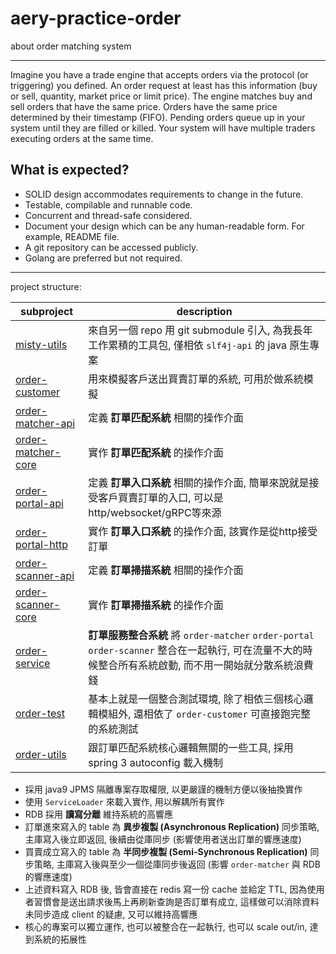 # aery-practice-order

about order matching system

---

Imagine you have a trade engine that accepts orders via the protocol (or triggering)
you defined. An order request at least has this information (buy or sell, quantity,
market price or limit price).
The engine matches buy and sell orders that have the same price. Orders have the
same price determined by their timestamp (FIFO). Pending orders queue up in your
system until they are filled or killed. Your system will have multiple traders executing
orders at the same time.

## What is expected?

- SOLID design accommodates requirements to change in the future.
- Testable, compilable and runnable code.
- Concurrent and thread-safe considered.
- Document your design which can be any human-readable form. For example,
  README file.
- A git repository can be accessed publicly.
- Golang are preferred but not required.

---

project structure:

| subproject                               | description                                                                                              |
|------------------------------------------|----------------------------------------------------------------------------------------------------------|
| [misty-utils](misty-utils)               | 來自另一個 repo 用 git submodule 引入, 為我長年工作累積的工具包, 僅相依 `slf4j-api` 的 java 原生專案                                 |
| [order-customer](order-customer)         | 用來模擬客戶送出買賣訂單的系統, 可用於做系統模擬                                                                                |
| [order-matcher-api](order-matcher-api)   | 定義 **訂單匹配系統**  相關的操作介面                                                                                   |
| [order-matcher-core](order-matcher-core) | 實作 **訂單匹配系統**  的操作介面                                                                                     |
| [order-portal-api](order-portal-api)     | 定義 **訂單入口系統**  相關的操作介面, 簡單來說就是接受客戶買賣訂單的入口, 可以是http/websocket/gRPC等來源                                     |
| [order-portal-http](order-portal-http)   | 實作 **訂單入口系統**  的操作介面, 該實作是從http接受訂單                                                                      |
| [order-scanner-api](order-scanner-api)   | 定義 **訂單掃描系統**  相關的操作介面                                                                                   |
| [order-scanner-core](order-scanner-api)  | 實作 **訂單掃描系統**  的操作介面                                                                                     |
| [order-service](order-service)           | **訂單服務整合系統** 將 `order-matcher` `order-portal` `order-scanner` 整合在一起執行, 可在流量不大的時候整合所有系統啟動, 而不用一開始就分散系統浪費錢 |
| [order-test](order-test)                 | 基本上就是一個整合測試環境, 除了相依三個核心邏輯模組外, 還相依了 `order-customer` 可直接跑完整的系統測試                                          |
| [order-utils](order-utils)               | 跟訂單匹配系統核心邏輯無關的一些工具, 採用 spring 3 autoconfig 載入機制                                                          |

- 採用 java9 JPMS 隔離專案存取權限, 以更嚴謹的機制方便以後抽換實作
- 使用 `ServiceLoader` 來載入實作, 用以解耦所有實作
- RDB 採用 **讀寫分離** 維持系統的高響應
- 訂單進來寫入的 table 為 **異步複製 (Asynchronous Replication)** 同步策略, 主庫寫入後立即返回, 後續由從庫同步 (影響使用者送出訂單的響應速度)
- 買賣成立寫入的 table 為 **半同步複製 (Semi-Synchronous Replication)** 同步策略, 主庫寫入後與至少一個從庫同步後返回 (影響 `order-matcher` 與 RDB
  的響應速度)
- 上述資料寫入 RDB 後, 皆會直接在 redis 寫一份 cache 並給定 TTL, 因為使用者習慣會是送出請求後馬上再刷新查詢是否訂單有成立, 這樣做可以消除資料未同步造成
  client 的疑慮, 又可以維持高響應
- 核心的專案可以獨立運作, 也可以被整合在一起執行, 也可以 scale out/in, 達到系統的拓展性
 

